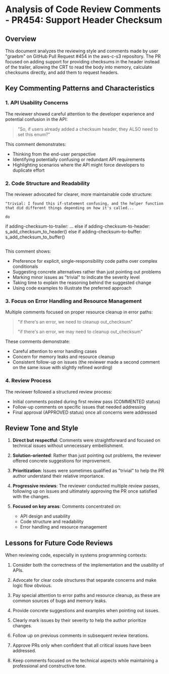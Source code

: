 # Analysis of Code Review Comments - PR454: Support Header Checksum

## Overview
This document analyzes the reviewing style and comments made by user "graebm" on GitHub Pull Request #454 in the aws-c-s3 repository. The PR focused on adding support for providing checksums in the header instead of the trailer, allowing the CRT to read the body into memory, calculate checksums directly, and add them to request headers.

## Key Commenting Patterns and Characteristics

### 1. API Usability Concerns
The reviewer showed careful attention to the developer experience and potential confusion in the API:

> "So, if users already added a checksum header, they ALSO need to set this enum?"

This comment demonstrates:
- Thinking from the end-user perspective
- Identifying potentially confusing or redundant API requirements
- Highlighting scenarios where the API might force developers to duplicate effort

### 2. Code Structure and Readability
The reviewer advocated for clearer, more maintainable code structure:

```
"trivial: I found this if-statement confusing, and the helper function that did different things depending on how it's called...

do
```
if adding-checksum-to-trailer:
    ...
else if adding-checksum-to-header:
    s_add_checksum_to_header()
else if adding-checksum-to-buffer:
    s_add_checksum_to_buffer()
```"
```

This comment shows:
- Preference for explicit, single-responsibility code paths over complex conditionals
- Suggesting concrete alternatives rather than just pointing out problems
- Marking minor issues as "trivial" to indicate the severity level
- Taking time to explain the reasoning behind the suggested change
- Using code examples to illustrate the preferred approach

### 3. Focus on Error Handling and Resource Management
Multiple comments focused on proper resource cleanup in error paths:

> "if there's an error, we need to cleanup out_checksum"
> 
> "if there's an error, we may need to cleanup out_checksum"

These comments demonstrate:
- Careful attention to error handling cases
- Concern for memory leaks and resource cleanup
- Consistent follow-up on issues (the reviewer made a second comment on the same issue with slightly refined wording)

### 4. Review Process
The reviewer followed a structured review process:
- Initial comments posted during first review pass (COMMENTED status)
- Follow-up comments on specific issues that needed addressing
- Final approval (APPROVED status) once all concerns were addressed

## Review Tone and Style

1. **Direct but respectful**: Comments were straightforward and focused on technical issues without unnecessary embellishment.

2. **Solution-oriented**: Rather than just pointing out problems, the reviewer offered concrete suggestions for improvement.

3. **Prioritization**: Issues were sometimes qualified as "trivial" to help the PR author understand their relative importance.

4. **Progressive reviews**: The reviewer conducted multiple review passes, following up on issues and ultimately approving the PR once satisfied with the changes.

5. **Focused on key areas**: Comments concentrated on:
   - API design and usability
   - Code structure and readability
   - Error handling and resource management

## Lessons for Future Code Reviews

When reviewing code, especially in systems programming contexts:

1. Consider both the correctness of the implementation and the usability of APIs.

2. Advocate for clear code structures that separate concerns and make logic flow obvious.

3. Pay special attention to error paths and resource cleanup, as these are common sources of bugs and memory leaks.

4. Provide concrete suggestions and examples when pointing out issues.

5. Clearly mark issues by their severity to help the author prioritize changes.

6. Follow up on previous comments in subsequent review iterations.

7. Approve PRs only when confident that all critical issues have been addressed.

8. Keep comments focused on the technical aspects while maintaining a professional and constructive tone.